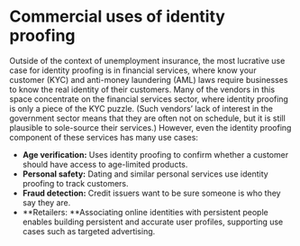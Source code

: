 # Commercial uses of identity proofing

Outside of the context of unemployment insurance, the most lucrative use case for identity proofing is in financial services, where know your customer (KYC) and anti-money laundering (AML) laws require businesses to know the real identity of their customers. Many of the vendors in this space concentrate on the financial services sector, where identity proofing is only a piece of the KYC puzzle. (Such vendors’ lack of interest in the government sector means that they are often not on schedule, but it is still plausible to sole-source their services.) However, even the identity proofing component of these services has many use cases:

* **Age verification:** Uses identity proofing to confirm whether a customer should have access to age-limited products.
* **Personal safety:** Dating and similar personal services use identity proofing to track customers. 
* **Fraud detection:** Credit issuers want to be sure someone is who they say they are.
* **Retailers: **Associating online identities with persistent people enables building persistent and accurate user profiles, supporting use cases such as targeted advertising.
